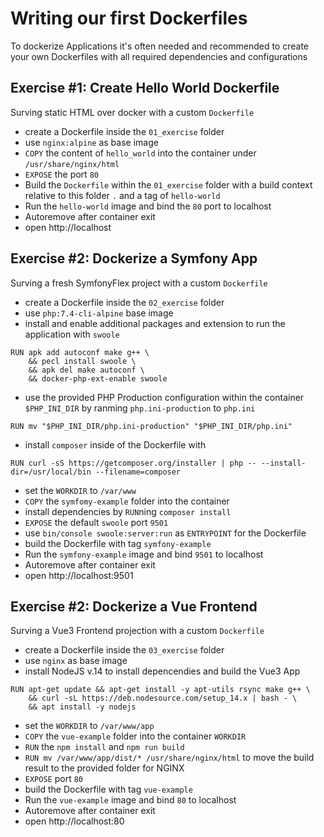 # Writing our first Dockerfiles

To dockerize Applications it's often needed and recommended to create your own Dockerfiles with all required dependencies and configurations

## Exercise #1: Create Hello World Dockerfile
Surving static HTML over docker with a custom `Dockerfile`

* create a Dockerfile inside the `01_exercise` folder
* use `nginx:alpine` as base image
* `COPY` the content of `hello_world` into the container under `/usr/share/nginx/html`
* `EXPOSE` the port `80`
* Build the `Dockerfile` within the `01_exercise` folder with a build context relative to this folder `.` and a tag of `hello-world`
* Run the `hello-world` image and bind the `80` port to localhost
* Autoremove after container exit
* open http://localhost

## Exercise #2: Dockerize a Symfony App
Surving a fresh SymfonyFlex project with a custom `Dockerfile`

* create a Dockerfile inside the `02_exercise` folder
* use `php:7.4-cli-alpine` base image
* install and enable additional packages and extension to run the application with `swoole`

```docker
RUN apk add autoconf make g++ \
    && pecl install swoole \
    && apk del make autoconf \
    && docker-php-ext-enable swoole
```
* use the provided PHP Production configuration within the container `$PHP_INI_DIR` by ranming `php.ini-production` to `php.ini`
```docker
RUN mv "$PHP_INI_DIR/php.ini-production" "$PHP_INI_DIR/php.ini"
```
* install `composer` inside of the Dockerfile with
```docker
RUN curl -sS https://getcomposer.org/installer | php -- --install-dir=/usr/local/bin --filename=composer
```
* set the `WORKDIR` to `/var/www`
* `COPY` the `symfomy-example` folder into the container
* install dependencies by `RUN`ning `composer install`
* `EXPOSE` the default `swoole` port `9501`
* use `bin/console swoole:server:run` as `ENTRYPOINT` for the Dockerfile
* build the Dockerfile with tag `symfony-example`
* Run the `symfony-example` image and bind `9501` to localhost
* Autoremove after container exit
* open http://localhost:9501

## Exercise #2: Dockerize a Vue Frontend
Surving a Vue3 Frontend projection with a custom `Dockerfile`

* create a Dockerfile inside the `03_exercise` folder
* use `nginx` as base image
* install NodeJS v.14 to install depencendies and build the Vue3 App
```docker
RUN apt-get update && apt-get install -y apt-utils rsync make g++ \
    && curl -sL https://deb.nodesource.com/setup_14.x | bash - \
    && apt install -y nodejs
```
* set the `WORKDIR` to `/var/www/app`
* `COPY` the `vue-example` folder into the container `WORKDIR`
* `RUN` the `npm install` and `npm run build`
* `RUN mv /var/www/app/dist/* /usr/share/nginx/html` to move the build result to the provided folder for NGINX
* `EXPOSE` port `80`
* build the Dockerfile with tag `vue-example`
* Run the `vue-example` image and bind `80` to localhost
* Autoremove after container exit
* open http://localhost:80